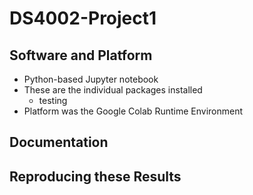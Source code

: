 # DS4002-Project1

## Software and Platform
* Python-based Jupyter notebook
* These are the individual packages installed
  * testing
* Platform was the Google Colab Runtime Environment

## Documentation

## Reproducing these Results
